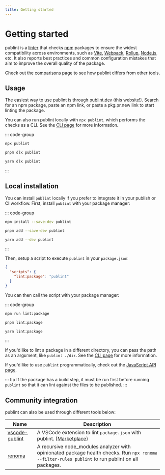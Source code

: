 ```yaml
---
title: Getting started
---
```


# Getting started

publint is a [linter](<https://en.wikipedia.org/wiki/Lint_(software)>) that checks [npm](https://npmjs.com) packages to ensure the widest compatibility across environments, such as [Vite](https://vite.dev), [Webpack](https://webpack.js.org), [Rollup](https://rollupjs.org), [Node.js](https://nodejs.org), etc. It also reports best practices and common configuration mistakes that aim to improve the overall quality of the package.

Check out the [comparisons](./comparisons.md) page to see how publint differs from other tools.

## Usage

The easiest way to use publint is through [publint.dev](https://publint.dev) (this website!). Search for an npm package, paste an npm link, or paste a pkg.pr.new link to start linting the package.

You can also run publint locally with `npx publint`, which performs the checks as a CLI. See the [CLI page](./cli.md) for more information.

::: code-group

```bash [npm]
npx publint
```

```bash [pnpm]
pnpm dlx publint
```

```bash [yarn]
yarn dlx publint
```

:::

## Local installation

You can install `publint` locally if you prefer to integrate it in your publish or CI workflow. First, install `publint` with your package manager:

::: code-group

```bash [npm]
npm install --save-dev publint
```

```bash [pnpm]
pnpm add --save-dev publint
```

```bash [yarn]
yarn add --dev publint
```

:::

Then, setup a script to execute `publint` in your `package.json`:

```json title="package.json"
{
  "scripts": {
    "lint:package": "publint"
  }
}
```

You can then call the script with your package manager:

::: code-group

```bash [npm]
npm run lint:package
```

```bash [pnpm]
pnpm lint:package
```

```bash [yarn]
yarn lint:package
```

:::

If you'd like to lint a package in a different directory, you can pass the path as an argument, like `publint ./dir`. See the [CLI page](./cli.md) for more information.

If you'd like to use `publint` programmatically, check out the [JavaScript API page](./javascript-api.md).

::: tip
If the package has a build step, it must be run first before running `publint` so that it can lint against the files to be published.
:::

## Community integration

publint can also be used through different tools below:

| Name                                                           | Description                                                                                                                                         |
| -------------------------------------------------------------- | --------------------------------------------------------------------------------------------------------------------------------------------------- |
| [vscode-publint](https://github.com/kravetsone/vscode-publint) | A VSCode extension to lint `package.json` with publint. ([Marketplace](https://marketplace.visualstudio.com/items?itemName=kravets.vscode-publint)) |
| [renoma](https://github.com/bluwy/renoma)                      | A recursive node_modules analyzer with opinionated package health checks. Run `npx renoma --filter-rules publint` to run publint on all packages.   |
